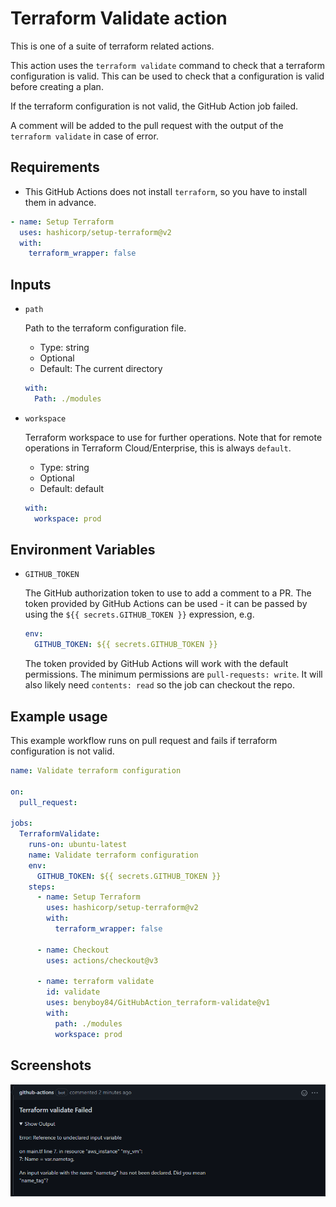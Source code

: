 # Terraform Validate action

This is one of a suite of terraform related actions.

This action uses the `terraform validate` command to check that a terraform configuration is valid.
This can be used to check that a configuration is valid before creating a plan.

If the terraform configuration is not valid, the GitHub Action job failed.

A comment will be added to the pull request with the output of the `terraform validate` in case of error.

## Requirements

* This GitHub Actions does not install `terraform`, so you have to install them in advance.

```yaml
- name: Setup Terraform
  uses: hashicorp/setup-terraform@v2
  with:
    terraform_wrapper: false
```

## Inputs

* `path`

  Path to the terraform configuration file.

  - Type: string
  - Optional
  - Default: The current directory

  ```yaml
  with:
    Path: ./modules
  ```

* `workspace`

  Terraform workspace to use for further operations. Note that for remote operations in Terraform Cloud/Enterprise, this is always `default`.

  - Type: string
  - Optional
  - Default: default

  ```yaml
  with:
    workspace: prod
  ```

## Environment Variables

* `GITHUB_TOKEN`

  The GitHub authorization token to use to add a comment to a PR. 
  The token provided by GitHub Actions can be used - it can be passed by
  using the `${{ secrets.GITHUB_TOKEN }}` expression, e.g.

  ```yaml
  env:
    GITHUB_TOKEN: ${{ secrets.GITHUB_TOKEN }}
  ```

  The token provided by GitHub Actions will work with the default permissions.
  The minimum permissions are `pull-requests: write`.
  It will also likely need `contents: read` so the job can checkout the repo.

## Example usage

This example workflow runs on pull request and fails if terraform configuration is not valid.

```yaml
name: Validate terraform configuration

on:
  pull_request:

jobs:
  TerraformValidate:
    runs-on: ubuntu-latest
    name: Validate terraform configuration
    env:
      GITHUB_TOKEN: ${{ secrets.GITHUB_TOKEN }}
    steps:
      - name: Setup Terraform
        uses: hashicorp/setup-terraform@v2
        with:
          terraform_wrapper: false

      - name: Checkout
        uses: actions/checkout@v3

      - name: terraform validate
        id: validate
        uses: benyboy84/GitHubAction_terraform-validate@v1
        with:
          path: ./modules
          workspace: prod
```

## Screenshots

![validate](images/validate-output.png)
